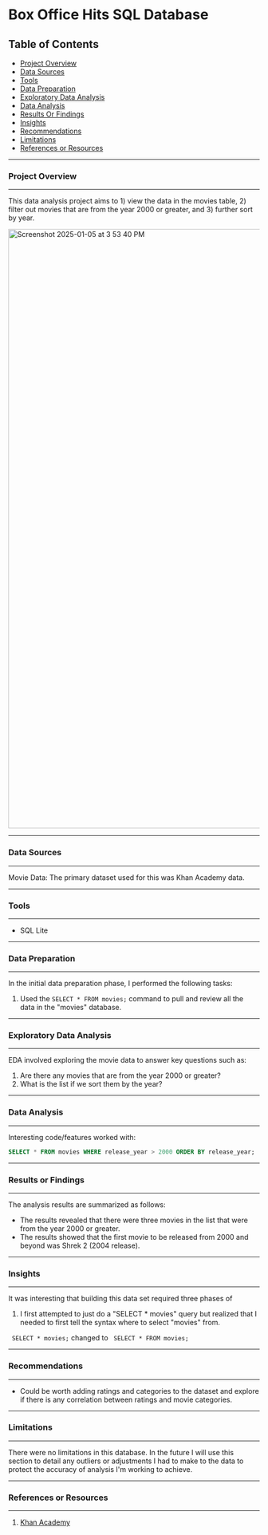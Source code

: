 # Box Office Hits SQL Database

## Table of Contents

- [Project Overview](#project-overview)
- [Data Sources](#data-sources)
- [Tools](#tools)
- [Data Preparation](#data-preparation)
- [Exploratory Data Analysis](#exploratory-data-analysis)
- [Data Analysis](#data-analysis)
- [Results Or Findings](#results-or-findings)
- [Insights](#insights)
- [Recommendations](#recommendations)
- [Limitations](#limitations)
- [References or Resources](#references-or-resources)

---
### Project Overview
---

This data analysis project aims to 1) view the data in the movies table, 2) filter out movies that are from the year 2000 or greater, and 3) further sort by year.

<img width="1202" alt="Screenshot 2025-01-05 at 3 53 40 PM" src="https://github.com/user-attachments/assets/ecf22263-a3eb-4274-8f91-4c67df04a2fe" />

---
### Data Sources
---

Movie Data: The primary dataset used for this was Khan Academy data.

---
### Tools
---

- SQL Lite

---
### Data Preparation
---
In the initial data preparation phase, I performed the following tasks:
1. Used the ```SELECT * FROM movies;``` command to pull and review all the data in the "movies" database.

---
### Exploratory Data Analysis
---

EDA involved exploring the movie data to answer key questions such as:
1. Are there any movies that are from the year 2000 or greater?
2. What is the list if we sort them by the year?

---
### Data Analysis
---

Interesting code/features worked with:

```sql
SELECT * FROM movies WHERE release_year > 2000 ORDER BY release_year;
```

---
### Results or Findings
---

The analysis results are summarized as follows:
- The results revealed that there were three movies in the list that were from the year 2000 or greater.
- The results showed that the first movie to be released from 2000 and beyond was Shrek 2 (2004 release). 

---
### Insights
---

It was interesting that building this data set required three phases of
1. I first attempted to just do a "SELECT * movies" query but realized that I needed to first tell the syntax where to select "movies" from.

``` SELECT * movies;``` changed to ``` SELECT * FROM movies;```

---
### Recommendations
---

- Could be worth adding ratings and categories to the dataset and explore if there is any correlation between ratings and movie categories.

---
### Limitations
---

There were no limitations in this database. In the future I will use this section to detail any outliers or adjustments I had to make to the data to protect the accuracy of analysis I'm working to achieve.

---
### References or Resources
---

1. [Khan Academy](https://www.khanacademy.org/computing/computer-programming/sql/sql-basics/pc/challenge-box-office-hits-database)
